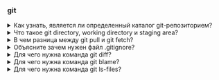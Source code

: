 ### git
<details><summary>Как узнать, является ли определенный каталог git-репозиторием?</summary><br>

Чтобы узнать, является ли определенный каталог git-репозиторием, можно воспользоваться командой `git status`.

Если текущий каталог является частью git-репозитория, вы увидите информацию о текущем состоянии репозитория, например, какие файлы изменены и какие файлы готовы к коммиту.

Если каталог не является частью git-репозитория, вы увидите сообщение о том, что не удалось выполнить команду, так как не найдено git-репозитория.

</details>

<details><summary>Что такое git directory, working directory и staging area?</summary><br>

В Git существуют три основных компонента, которые играют ключевую роль в управлении версиями и отслеживании изменений в проекте:

**Git Directory (Репозиторий):** Это скрытая директория .git, которая находится в корне вашего проекта. В ней хранится вся история изменений, информация о ветках, конфигурационные файлы и прочие данные, необходимые Git для управления репозиторием.

**Working Directory (Рабочая директория):** Это директория на вашем компьютере, где расположены файлы и папки вашего проекта. Рабочая директория представляет собой текущее состояние проекта, над которым вы работаете.

**Staging Area (Индекс):** Это промежуточная зона, где вы подготавливаете изменения к коммиту. Файлы, добавленные в индекс, будут включены в следующий коммит. Стэйджинг обычно представляет собой снимок состояния вашего проекта на момент подготовки к коммиту.

Давайте рассмотрим типичный процесс работы с Git, включая эти три компонента:

1) Работа с файлами в рабочей директории: Вы вносите изменения в файлы в рабочей директории, создаете новые файлы и удаляете существующие.
2) Добавление файлов в индекс (Staging Area): После внесения изменений вы используете git add для добавления файлов или изменений в индекс. Таким образом, вы сообщаете Git, какие изменения вы хотите включить в следующий коммит.
3) Коммит изменений: После того как вы подготовили все необходимые изменения в индексе, вы используете git commit для создания коммита. В этот момент Git создает постоянную запись о текущем состоянии проекта в истории репозитория.
4) Повторение процесса: Этот процесс повторяется в цикле: внесение изменений, подготовка к коммиту, создание коммита.


Использование этих трех компонентов позволяет эффективно управлять версиями вашего проекта в Git.

</details>

<details><summary>В чем разница между git pull и git fetch?</summary><br>

`git pull` и `git fetch` - это две разные команды в Git, которые позволяют обновить ваш локальный репозиторий на основе изменений, произошедших в удаленном репозитории. Однако они выполняют эту задачу немного по-разному.

Вот основные различия между ними:


Команда **`git fetch`** извлекает все данные из удаленного репозитория, но не вливает их в вашу локальную ветку. Она просто загружает новые данные, обновляя информацию о ветках в вашем локальном репозитории.

Это безопасная операция, так как не меняет вашу текущую рабочую директорию и не приводит к конфликтам.

После выполнения `git fetch`, вы можете просмотреть новые изменения и решить, хотите ли вы объединить их с вашим текущим состоянием.


Команда **`git pull`** комбинирует две операции: `git fetch` для загрузки новых данных из удаленного репозитория и затем `git merge` (или `git rebase` в зависимости от настроек) для объединения этих изменений с вашей текущей веткой.

Это удобно, когда вы хотите быстро обновить свою локальную ветку до последней версии из удаленного репозитория.

Однако, если есть конфликты между вашими изменениями и изменениями из удаленного репозитория, `git pull` попытается автоматически объединить изменения, что может привести к конфликтам.

Когда использовать что:

Используйте `git fetch`, если вы хотите просто получить последние изменения из удаленного репозитория, но пока не готовы вливать их в вашу текущую ветку.

Используйте `git pull`, если вы хотите быстро обновить вашу локальную ветку до последней версии из удаленного репозитория и готовы сразу же вливать эти изменения.

Обе команды имеют свои сценарии применения, и выбор между ними зависит от текущей ситуации и ваших предпочтений в работе с версиями.

</details>

<details><summary>Объясните зачем нужен файл .gitignore?</summary><br>

Файл `.gitignore` в Git используется для указания файлов и папок, которые не должны быть учитываться системой контроля версий. Это позволяет игнорировать временные, созданные сборочными инструментами или локальные файлы, которые не должны попадать в репозиторий.

Причины, почему файл `.gitignore` полезен:

1) Игнорирование временных файлов и кеша:
- В процессе разработки создаются временные файлы и кеш, которые не имеют ценности для хранения в репозитории. Файл .gitignore позволяет автоматически исключать их из контроля версий.
2) Игнорирование конфигурационных файлов:
- Конфигурационные файлы, содержащие локальные настройки или ключи API, часто не должны попадать в репозиторий, чтобы избежать разглашения конфиденциальной информации.
3) Улучшение чистоты и структуры репозитория:
- Файл `.gitignore` помогает избежать загромождения репозитория неинтересующими файлами, что делает его более чистым и удобным для работы.
4) Работа в команде:
- Если команда разработчиков использует разные среды разработки или операционные системы, `.gitignore` позволяет каждому игнорировать файлы, которые могут быть специфичны для их среды.
5) Ускорение операций Git:
- Игнорирование больших или временных файлов позволяет уменьшить объем данных, с которыми работает Git, что может улучшить производительность.

</details>

<details><summary>Для чего нужна команда git diff?</summary><br>

Команда `git diff` в Git используется для просмотра различий между версиями файлов в рабочей директории и индексом (staging area), а также между индексом и последним коммитом.

</details>

<details><summary>Для чего нужна команда git blame?</summary><br>

Команда `git blame` в Git используется для определения, кто и когда внес изменения в каждую строку файла. Это может быть полезным, чтобы понять, кто ответственен за конкретные части кода или для анализа истории изменений.

Эта команда выводит информацию о каждой строке файла в следующем формате:

`<хеш коммита> <имя автора> <дата изменения> <содержимое строки>`

</details>

<details><summary>Для чего нужна команда git ls-files?</summary><br>

Команда `git ls-files` используется для отображения списка файлов, которые отслеживаются Git в текущем репозитории.

Команда `git ls-files` полезна, когда вы хотите увидеть список всех файлов, которые управляются Git и могли бы быть изменены, но ещё не были добавлены в индекс.

</details>